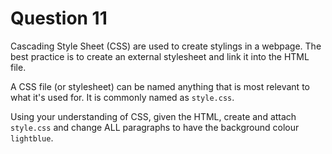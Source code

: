 # Question 11

Cascading Style Sheet (CSS) are used to create stylings in a webpage. The best practice is to create an external stylesheet and link it into the HTML file.

A CSS file (or stylesheet) can be named anything that is most relevant to what it's used for. It is commonly named as `style.css`.

Using your understanding of CSS, given the HTML, create and attach `style.css` and change ALL paragraphs to have the background colour `lightblue`.